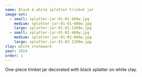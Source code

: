 ```yaml
---
name: Black & white splatter trinket jar
image-set:
  - small: splatter-jar-01-01-400w.jpg
    medium: splatter-jar-01-01-600w.jpg
    large: splatter-jar-01-01-1200w.jpg
  - small: splatter-jar-01-02-400w.jpg
    medium: splatter-jar-01-02-600w.jpg
    large: splatter-jar-01-02-1200w.jpg
clay: white stoneware
year: 2024
order: 1
---
```


One-piece trinket jar decorated with black splatter on white clay.